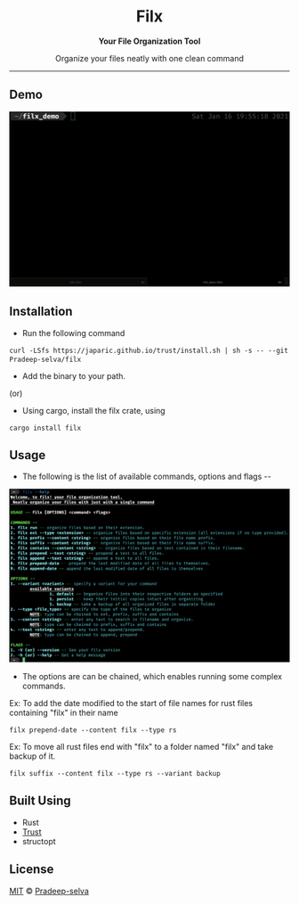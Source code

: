 <h1 align="center">Filx</h1>
<div align="center">
  <strong>Your File Organization Tool</strong>
  <p>Organize your files neatly with one clean command</p>
</div>

---

## Demo

<div align="center">
    <img src="./asset/filx_demo.gif" alt="demo" width="800"/>
</div>

## Installation

- Run the following command

```
curl -LSfs https://japaric.github.io/trust/install.sh | sh -s -- --git Pradeep-selva/filx
```

- Add the binary to your path.

(or)

- Using cargo, install the filx crate, using

```
cargo install filx
```

## Usage

- The following is the list of available commands, options and flags --

<div align="center">
    <img src="./asset/help.png" alt="demo" width="800"/>
</div>

- The options are can be chained, which enables running some complex commands.

Ex: To add the date modified to the start of file names for rust files containing "filx" in their name

```
filx prepend-date --content filx --type rs
```

Ex: To move all rust files end with "filx" to a folder named "filx" and take backup of it.

```
filx suffix --content filx --type rs --variant backup
```

## Built Using

- Rust
- [Trust](https://github.com/japaric/trust)
- structopt

## License

[MIT](LICENSE) © [Pradeep-selva](https://github.com/Pradeep-selva)
